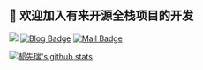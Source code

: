 


##  👋 欢迎加入有来开源全栈项目的开发



[![](https://img.shields.io/github/stars/hxrui/youlai-mall?style=flat-square&label=Stars&logo=github)](https://github.com/hxrui/youlai-mall) [![Blog Badge](https://img.shields.io/badge/blog-30k+%20pageview-brightgreen)](https://www.cnblogs.com/haoxianrui/) [![Mail Badge](https://img.shields.io/badge/-xianrui0365@163.com-c14438?style=flat-square&logo=Gmail&logoColor=white&link=mailto:haoruileee@gmail.com)](mailto:xianrui0365@163.com)


[![郝先瑞's github stats](https://github-readme-stats.vercel.app/api?username=hxrui&hide=contribs,issues&show_icons=true&title_color=ffffff&text_color=ffffff&icon_color=ffffff&include_all_commits=true&bg_color=0,240b36,c31432)](https://github.com/hxrui/youlai-mall)
